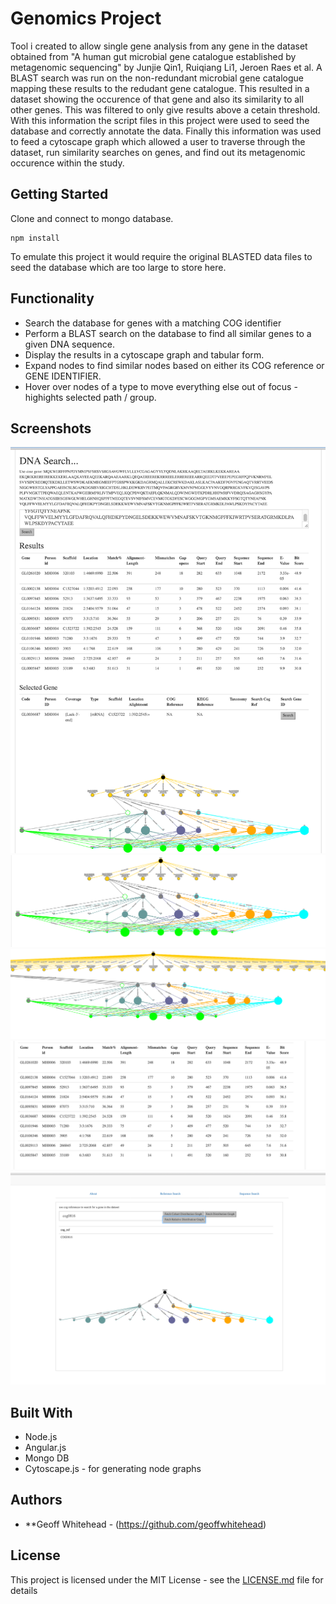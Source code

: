 # Genomics Project

Tool i created to allow single gene analysis from any gene in the dataset obtained from "A human gut microbial gene catalogue established by metagenomic sequencing" by Junjie Qin1, Ruiqiang Li1, Jeroen Raes et al.
A BLAST search was run on the non-redundant microbial gene catalogue mapping these results to the redudant gene catalogue. This resulted in a dataset showing the occurence of that gene and also its similarity to all other genes. This was filtered to only give results above a cetain threshold.
With this information the script files in this project were used to seed the database and correctly annotate the data.
Finally this information was used to feed a cytoscape graph which allowed a user to traverse through the dataset, run similarity searches on genes, and find out its metagenomic occurence within the study.


## Getting Started

Clone and connect to mongo database.

```
npm install
```

To emulate this project it would require the original BLASTED data files to seed the database which are too large to store here.

## Functionality
* Search the database for genes with a matching COG identifier
* Perform a BLAST search on the database to find all similar genes to a given DNA sequence.
* Display the results in a cytoscape graph and tabular form.
* Expand nodes to find similar nodes based on either its COG reference or GENE IDENTIFIER.
* Hover over nodes of a type to move everything else out of focus - highights selected path / group.

## Screenshots

![tool demo](./screenshots/0.png)
![tool demo](./screenshots/1.png)
![tool demo](./screenshots/2.png)
![tool demo](./screenshots/3.png)
![tool demo](./screenshots/4.png)

## Built With

* Node.js
* Angular.js
* Mongo DB
* Cytoscape.js - for generating node graphs

## Authors

* **Geoff Whitehead - (https://github.com/geoffwhitehead)

## License

This project is licensed under the MIT License - see the [LICENSE.md](./LICENSE.md) file for details
